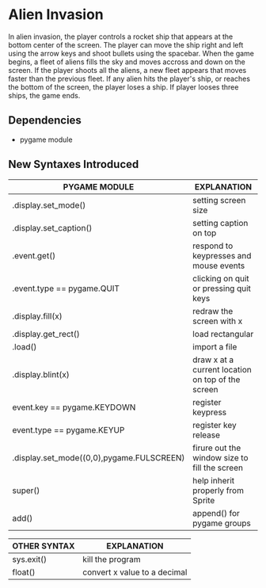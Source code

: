 # Alien Invasion

In alien invasion, the player controls a rocket ship that appears at the bottom
center of the screen. The player can move the ship right and left using the
arrow keys and shoot bullets using the spacebar. When the game begins, a fleet
of aliens fills the sky and moves accross and down on the screen. If the player
shoots all the aliens, a new fleet appears that moves faster than the previous
fleet. If any alien hits the player's ship, or reaches the bottom of the
screen, the player loses a ship. If player looses three ships, the game ends.

## Dependencies

- pygame module

## New Syntaxes Introduced

| PYGAME MODULE                             | EXPLANATION                                       |
|-------------------------------------------|---------------------------------------------------|
| .display.set_mode()                       | setting screen size                               |
| .display.set_caption()                    | setting caption on top                            |
| .event.get()                              | respond to keypresses and mouse events            |
| .event.type == pygame.QUIT                | clicking on quit or pressing quit keys            |
| .display.fill(x)                          | redraw the screen with x                          |
| .display.get_rect()                       | load rectangular                                  |
| .load()                                   | import a file                                     |
| .display.blint(x)                         | draw x at a current location on top of the screen |
| event.key == pygame.KEYDOWN               | register keypress                                 |
| event.type == pygame.KEYUP                | register key release                              |
| .display.set_mode((0,0),pygame.FULSCREEN) | firure out the window size to fill the screen     |
| super()                                   | help inherit properly from Sprite                 |
| add()                                     | append() for pygame groups                        |

| OTHER SYNTAX | EXPLANATION                  |
|--------------|------------------------------|
| sys.exit()   | kill the program             |
| float()      | convert x value to a decimal |